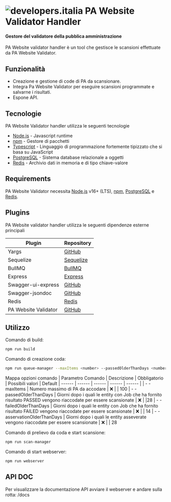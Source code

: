 # ![developers.italia](https://avatars1.githubusercontent.com/u/15377824?s=36&v=4 "developers.italia") PA Website Validator Handler

#### Gestore del validatore della pubblica amministrazione

PA Website validator handler è un tool che gestisce le scansioni effettuate da PA Website Validator.

## Funzionalità

- Creazione e gestione di code di PA da scansionare.
- Integra Pa Website Validator per eseguire scansioni programmate e salvarne i risultati.
- Espone API.

## Tecnologie

PA Website Validator handler utilizza le seguenti tecnologie

- [Node.js] - Javascript runtime
- [npm] - Gestore di pacchetti
- [Typescript] - Linguaggio di programmazione fortemente tipizzato che si basa su JavaScript
- [PostgreSQL] - Sistema database relazionale a oggetti
- [Redis] - Archivio dati in memoria e di tipo chiave-valore

## Requirements

PA Website Validator necessita [Node.js](https://nodejs.org/it/) v16+ (LTS), [npm], [PostgreSQL] e [Redis].

## Plugins

PA Website validator handler utilizza le seguenti dipendenze esterne principali

| Plugin               | Repository                         |
| -------------------- | ---------------------------------- |
| Yargs                | [GitHub][yargs-url]                |
| Sequelize            | [Sequelize][sequelize-url]         |
| BullMQ               | [BullMQ][bull-mq-url]              |
| Express              | [Express][express-url]             |
| Swagger-ui-express   | [GitHub][swagger-ui-url]           |
| Swagger-jsondoc      | [GitHub][swagger-jsondoc-url]      |
| Redis                | [Redis][redis]                     |
| PA Website Validator | [GitHub][pa-website-validator-url] |

## Utilizzo

Comando di build:

```bash
npm run build
```

Comando di creazione coda:

```bash
npm run queue-manager --maxItems <number> --passedOlderThanDays <number> --failedOlderThanDays <number> --asservationOlderThanDays <number>
```

Mappa opzioni comando
| Parametro Comando | Descrizione | Obbligatorio | Possibili valori | Default
| ------ | ------ | ------ | ------ | ------ |
| - -maxItems | Numero massimo di PA da accodare | ❌ | | 100
| - -passedOlderThanDays | Giorni dopo i quali le entity con Job che ha fornito risultato PASSED vengono riaccodate per essere scansionate | ❌ | |28
| - -failedOlderThanDays | Giorni dopo i quali le entity con Job che ha fornito risultato FAILED vengono riaccodate per essere scansionate | ❌ | | 14
| - -asservationOlderThanDays | Giorni dopo i quali le entity asseverate vengono riaccodate per essere scansionate | ❌ | | 28

Comando di prelievo da coda e start scansione:

```bash
npm run scan-manager
```

Comando di start webserver:

```bash
npm run webserver
```

## API DOC

Per visualizzare la documentazione API avviare il webserver e andare sulla rotta: /docs

[postgresql]: https://www.postgresql.org/
[redis]: https://redis.io/
[node.js]: http://nodejs.org
[npm]: https://www.npmjs.com/
[typescript]: https://www.typescriptlang.org/
[yargs-url]: https://github.com/yargs/yargs
[sequelize-url]: https://sequelize.org/
[bull-mq-url]: https://docs.bullmq.io/
[express-url]: https://expressjs.com/it/
[swagger-ui-url]: https://github.com/scottie1984/swagger-ui-express
[swagger-jsondoc-url]: https://github.com/Surnet/swagger-jsdoc
[pa-website-validator-url]: https://github.com/italia/pa-website-validator
